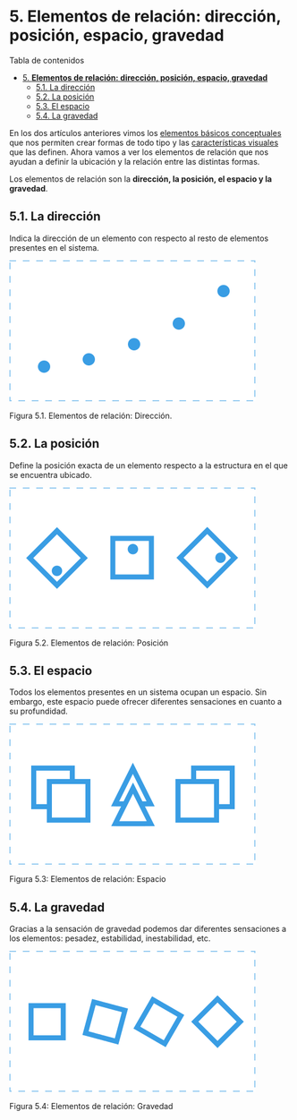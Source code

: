 
# 5. **Elementos de relación: dirección, posición, espacio, gravedad**

Tabla de contenidos

- [5. **Elementos de relación: dirección, posición, espacio, gravedad**](#5-elementos-de-relación-dirección-posición-espacio-gravedad)
  - [5.1. La dirección](#51-la-dirección)
  - [5.2. La posición](#52-la-posición)
  - [5.3. El espacio](#53-el-espacio)
  - [5.4. La gravedad](#54-la-gravedad)

En los dos artículos anteriores vimos los [elementos básicos conceptuales](https://github.com/Sergio-Rey-Personal/DIW/blob/master/UD01_Disenyo_web_Caractaristicas_elementos_basicos_y_etapas_para_su_desarrollo/UD01_03_ElementosConceputales.md) que nos permiten crear formas de todo tipo y las [características visuales](https://github.com/Sergio-Rey-Personal/DIW/blob/master/UD01_Disenyo_web_Caractaristicas_elementos_basicos_y_etapas_para_su_desarrollo/UD01_04_ElementosVisuales.md) que las definen. Ahora vamos a ver los elementos de relación que nos ayudan a definir la ubicación y la relación entre las distintas formas.

Los elementos de relación son la **dirección, la posición, el espacio y la gravedad**.

## 5.1. La dirección

Indica la dirección de un elemento con respecto al resto de elementos presentes en el sistema.

![Elementos relación: Dirección](img/05_01_Direccion.png)

Figura 5.1. Elementos de relación: Dirección.

## 5.2. La posición

Define la posición exacta de un elemento respecto a la estructura en el que se encuentra ubicado.

![Elementos relación: Posición](img/05_02_Posicion.png)

Figura 5.2. Elementos de relación: Posición

## 5.3. El espacio

Todos los elementos presentes en un sistema ocupan un espacio. Sin embargo, este espacio puede ofrecer diferentes sensaciones en cuanto a su profundidad.

![Elementos relación: Espacio](img/05_03_Espacio.png)

Figura 5.3: Elementos de relación: Espacio

## 5.4. La gravedad

Gracias a la sensación de gravedad podemos dar diferentes sensaciones a los elementos: pesadez, estabilidad, inestabilidad, etc.

![Elementos relación: Gravedad](img/05_04_Gravedad.png)

Figura 5.4: Elementos de relación: Gravedad